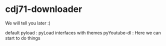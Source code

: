 # cdj71-downloader
We will tell you later :)


default pyload : pyLoad interfaces with themes
pyYoutube-dl : Here we can start to do things
